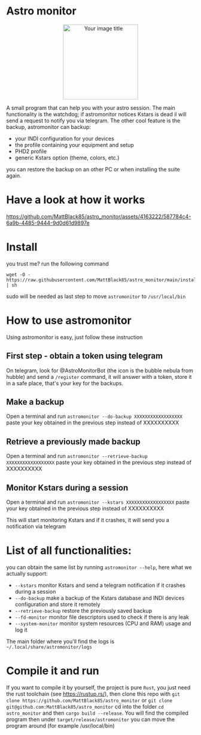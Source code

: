 # Astro monitor
<p align="center">
  <img src="https://github.com/MattBlack85/astro_monitor/assets/4163222/5798898a-2569-49e3-b60c-f783b9134bf6" alt="Your image title" width="200"/>
</p>


A small program that can help you with your astro session. 
The main functionality is the watchdog; if astromonitor notices Kstars is dead il will send a request to notify you via telegram. 
The other cool feature is the backup, astromonitor can backup:
- your INDI configuration for your devices
- the profile containing your equipment and setup
- PHD2 profile
- generic Kstars option (theme, colors, etc.)

  
you can restore the backup on an other PC or when installing the suite again.

# Have a look at how it works
https://github.com/MattBlack85/astro_monitor/assets/4163222/587784c4-6a9b-4485-9444-9d0d61d9897e

# Install
you trust me? run the following command

```shell
wget -O - https://raw.githubusercontent.com/MattBlack85/astro_monitor/main/install.sh | sh
```

sudo will be needed as last step to move `astromonitor` to `/usr/local/bin`


# How to use astromonitor
Using astromonitor is easy, just follow these instruction

## First step - obtain a token using telegram
On telegram, look for @AstroMonitorBot (the icon is the bubble nebula from hubble) and send a `/register` command, it will answer with a token, store it in a safe place, that's your key for the backups.

## Make a backup
Open a terminal and run `astromonitor --do-backup XXXXXXXXXXXXXXXXXX` paste your key obtained in the previous step instead of XXXXXXXXXX

## Retrieve a previously made backup
Open a terminal and run `astromonitor --retrieve-backup XXXXXXXXXXXXXXXXXX` paste your key obtained in the previous step instead of XXXXXXXXXX

## Monitor Kstars during a session
Open a terminal and run `astromonitor --kstars XXXXXXXXXXXXXXXXXX` paste your key obtained in the previous step instead of XXXXXXXXXX

This will start monitoring Kstars and if it crashes, it will send you a notification via telegram

# List of all functionalities:
you can obtain the same list by running `astromonitor --help`, here what we actually support:

- `--kstars` monitor Kstars and send a telegram notification if it crashes during a session
- `--do-backup` make a backup of the Kstars database and INDI devices configuration and store it remotely
- `--retrieve-backup` restore the previously saved backup
- `--fd-monitor` monitor file descriptors used to check if there is any leak
- `--system-monitor` monitor system resources (CPU and RAM) usage and log it

The main folder where you'll find the logs is `~/.local/share/astromonitor/logs`

# Compile it and run
If you want to compile it by yourself, the project is pure `Rust`, you just need the rust toolchain (see https://rustup.rs/), then clone this repo with `git clone https://github.com/MattBlack85/astro_monitor` or `git clone git@github.com:MattBlack85/astro_monitor` cd into the folder `cd astro_monitor` and then `cargo build --release`.
You will find the compiled program then under `target/release/astromonitor` you can move the program around (for example /usr/local/bin)
